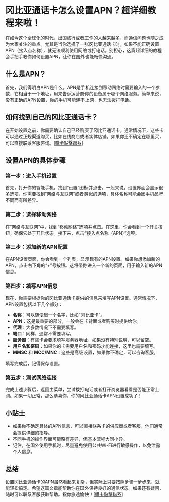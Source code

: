 # 冈比亚通话卡怎么设置APN？超详细教程来啦！

在如今这个全球化的时代，出国旅行或者工作的人越来越多，而通信问题也随之成为大家关注的重点。尤其是当你选择了一张冈比亚通话卡时，如果不能正确设置APN（接入点名称），就无法顺利使用网络或打电话。别担心，这篇超详细的教程会手把手教你如何设置APN，让你在国外也能畅快沟通。

## 什么是APN？

首先，我们得明白APN是什么。APN是手机连接到移动网络时需要输入的一个参数，它相当于一个地址，用来告诉运营商你的设备属于哪个网络服务。简单来说，没有正确的APN设置，你的手机可能连不上网，也无法拨打电话。

## 如何找到自己的冈比亚通话卡？

在开始设置之前，你需要确认自己已经购买了冈比亚通话卡。通常情况下，这些卡可以通过正规渠道购买，比如在线商店或者实体店铺。如果你还不确定在哪里买，可以直接联系客服咨询。[[購卡點擊聯系](https://t.me/s/esim1088)]

## 设置APN的具体步骤

### 第一步：进入手机设置

首先，打开你的智能手机，找到“设置”图标并点击。一般来说，设置界面会显示很多选项，你需要找到“网络与互联网”或者类似的选项，具体名称可能会因手机品牌不同而有所差异。

### 第二步：选择移动网络

在“网络与互联网”中，找到“移动网络”选项并点击。在这里，你会看到一个开关按钮，确保它处于开启状态。接下来，点击“接入点名称（APN）”选项。

### 第三步：添加新的APN配置

在APN设置页面，你会看到一个列表，显示现有的APN设置。如果你想添加新的APN，点击右下角的“+”号按钮。这将带你进入一个新的页面，用于输入新的APN信息。

### 第四步：填写APN信息

现在，你需要根据你的冈比亚通话卡提供的信息来填写APN设置。通常情况下，APN设置包括以下几个部分：

- **名称**：可以随便起一个名字，比如“冈比亚卡”。
- **APN**：这是最重要的部分，一般会在卡背面或者购买时提供给你。
- **代理**：大多数情况下不需要填写。
- **端口**：同样，通常不需要填写。
- **服务器**：有些卡会要求填写服务器地址，如果没有特别说明，可以留空。
- **用户名和密码**：如果你的卡需要用户名和密码才能连接，这里也需要填写。
- **MMSC** 和 **MCC/MNC**：这些是高级设置，如果你不确定，可以咨询客服。

填写完成后，记得保存设置。

### 第五步：测试网络连接

完成上述步骤后，返回主菜单，尝试拨打电话或者打开浏览器看看是否能正常上网。如果一切正常，那么恭喜你，你的冈比亚通话卡APN设置成功了！

## 小贴士

- 如果你不确定具体的APN信息，可以直接联系卡的供应商或者客服，他们通常会提供详细的指导。
- 不同手机的操作界面可能略有差异，但基本流程大同小异。
- 记住，在国外使用手机时，尽量避免使用公共Wi-Fi进行敏感操作，以免泄露个人信息。

## 总结

设置冈比亚通话卡的APN虽然看起来复杂，但实际上只要按照步骤一步步来，就能轻松搞定。希望这篇文章能帮助你在国外保持良好的通信状态。如果还有疑问，随时可以联系客服获取帮助。祝你旅途愉快！[[購卡點擊聯系](https://t.me/s/esim1088)]